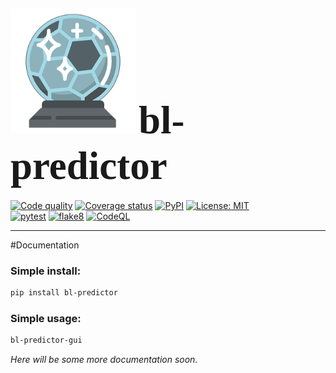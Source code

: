 <img src="https://raw.githubusercontent.com/lgehring/bl-predictor/master/bl-predictor_logo.svg" width="200"> <span style="font-family:Calibri; font-size:3em;">bl-predictor</span>
-------------

[![Code quality](https://www.code-inspector.com/project/17966/score/svg)](https://frontend.code-inspector.com/public/project/17966/bl-predictor/dashboard) 
[![Coverage status](https://coveralls.io/repos/github/lgehring/bl-predictor/badge.svg)](https://coveralls.io/github/lgehring/bl-predictor) 
[![PyPI](https://img.shields.io/pypi/v/bl-predictor)](https://pypi.org/project/bl-predictor/)
[![License: MIT](https://img.shields.io/badge/License-MIT-blue.svg)](LICENSE.txt)  
[![pytest](https://github.com/lgehring/bl-predictor/workflows/pytest/badge.svg)](https://github.com/lgehring/bl-predictor/tree/main/tests) 
[![flake8](https://github.com/lgehring/bl-predictor/workflows/pep8/badge.svg)](https://www.python.org/dev/peps/pep-0008/)
[![CodeQL](https://github.com/lgehring/bl-predictor/workflows/CodeQL/badge.svg)](https://codeql.github.com/docs/codeql-overview/)  

-------------
#Documentation

### Simple install:
```bash
pip install bl-predictor
```

### Simple usage:
```bash
bl-predictor-gui
```

_Here will be some more documentation soon._
